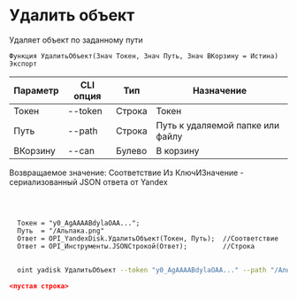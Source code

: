 ﻿---
sidebar_position: 4
---

# Удалить объект
 Удаляет объект по заданному пути



`Функция УдалитьОбъект(Знач Токен, Знач Путь, Знач ВКорзину = Истина) Экспорт`

  | Параметр | CLI опция | Тип | Назначение |
  |-|-|-|-|
  | Токен | --token | Строка | Токен |
  | Путь | --path | Строка | Путь к удаляемой папке или файлу |
  | ВКорзину | --can | Булево | В корзину |

  
  Возвращаемое значение:   Соответствие Из КлючИЗначение - сериализованный JSON ответа от Yandex

<br/>




```bsl title="Пример кода"
  
  Токен = "y0_AgAAAABdylaOAA...";
  Путь  = "/Альпака.png"
  Ответ = OPI_YandexDisk.УдалитьОбъект(Токен, Путь);  //Соответствие
  Ответ = OPI_Инструменты.JSONСтрокой(Ответ);         //Строка
```
	


```sh title="Пример команды CLI"
    
  oint yadisk УдалитьОбъект --token "y0_AgAAAABdylaOAA..." --path "/Альпака.png" --can %can%

```

```json title="Результат"
<пустая строка>
```
